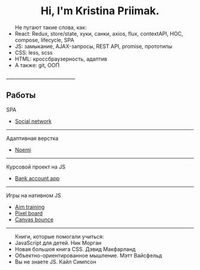 <h1 align="center">Hi, I'm Kristina Priimak.</h1>

<ul>
Не пугают такие слова, как:

<li>React: Redux, store/state, хуки, санки, axios, flux, contextAPI, HOC, compose, lifecycle, SPA</li>
<li>JS: замыкание,  AJAX-запросы, REST API, promise, прототипы</li>
<li>CSS: less, scss</li>
<li>HTML: кроссбраузерность, адаптив</li>
<li>А также: git, ООП</li>
</ul>
_____________________________
<h2>Работы</h2>

SPA
- <a href="https://krisprymak.github.io/forest_network/">Social network</a>
_____________________________
Адаптивная верстка
- <a href="https://krisprymak.github.io/Noemi/">Noemi</a>
_____________________________
Курсовой проект на JS
- <a href="https://krisprymak.github.io/bank_account_app/">Bank account app</a>
_____________________________
Игры на нативном JS
- <a href="https://krisprymak.github.io/aim_training/">Aim training</a>
- <a href="https://krisprymak.github.io/contentGeneration/">Pixel board</a>
- <a href="https://krisprymak.github.io/Bounce/">Canvas bounce</a>
_____________________________
<ul>Книги, которые помогали учиться: 

<li>JavaScript для детей. Ник Морган</li>
<li>Новая большоя книга CSS. Дэвид Макфарланд</li>
<li>Объектно-ориентированное мышление. Мэтт Вайсфельд</li>
<li>Вы не знаете JS. Кайл Симпсон</li>
</ul> 